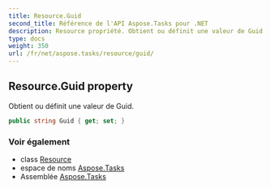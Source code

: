 ```yaml
---
title: Resource.Guid
second_title: Référence de l'API Aspose.Tasks pour .NET
description: Resource propriété. Obtient ou définit une valeur de Guid.
type: docs
weight: 350
url: /fr/net/aspose.tasks/resource/guid/
---
```

## Resource.Guid property

Obtient ou définit une valeur de Guid.

```csharp
public string Guid { get; set; }
```

### Voir également

* class [Resource](../)
* espace de noms [Aspose.Tasks](../../resource/)
* Assemblée [Aspose.Tasks](../../../)


